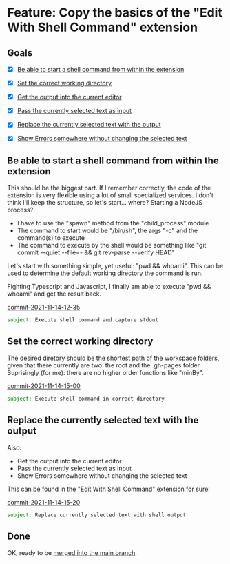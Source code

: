 # Feature: Copy the basics of the "Edit With Shell Command" extension


## Goals

- [x] [Be able to start a shell command from within the extension](#be-able-to-start-a-shell-command-from-within-the-extension)
- [x] [Set the correct working directory](#set-the-correct-working-directory)
- [x] [Get the output into the current editor](#replace-the-currently-selected-text-with-the-output)
- [x] [Pass the currently selected text as input](#replace-the-currently-selected-text-with-the-output)
- [x] [Replace the currently selected text with the output](#replace-the-currently-selected-text-with-the-output)
- [x] [Show Errors somewhere without changing the selected text](#replace-the-currently-selected-text-with-the-output)


## Be able to start a shell command from within the extension

This should be the biggest part.
If I remember correctly, the code of the extension is very flexible using a lot of small specialized services.
I don't think I'll keep the structure, so let's start... where?
Starting a NodeJS process?

- I have to use the "spawn" method from the "child_process" module
- The command to start would be "/bin/sh", the args "-c" and the command(s) to execute
- The command to execute by the shell would be something like "git commit --quiet --file=- && git rev-parse --verify HEAD"

Let's start with something simple, yet useful: "pwd && whoami".
This can be used to determine the default working directory the command is run.

Fighting Typescript and Javascript, I finally am able to execute "pwd && whoami" and get the result back.

<a id="commit-2021-11-14-12-35"></a>

[commit-2021-11-14-12-35](https://github.com/pitnyr/making-of-vscode/commit/04ee906b4e4286883a65222960e949da5e018380)
```email
subject: Execute shell command and capture stdout
```


## Set the correct working directory

The desired diretory should be the shortest path of the workspace folders,
given that there currently are two: the root and the .gh-pages folder.
Suprisingly (for me): there are no higher order functions like "minBy".

<a id="commit-2021-11-14-15-00"></a>

[commit-2021-11-14-15-00](https://github.com/pitnyr/making-of-vscode/commit/689deebf835e43a937e34aac14ecc0d976c33048)
```email
subject: Execute shell command in correct directory
```


## Replace the currently selected text with the output

Also:
- Get the output into the current editor
- Pass the currently selected text as input
- Show Errors somewhere without changing the selected text

This can be found in the "Edit With Shell Command" extension for sure!

<a id="commit-2021-11-14-15-20"></a>

[commit-2021-11-14-15-20](https://github.com/pitnyr/making-of-vscode/commit/f8fa23827d4c43861a225774e6a22d76f1e0704b)
```email
subject: Replace currently selected text with shell output
```


## Done

OK, ready to be [merged into the main branch](main.md#commit-2021-11-14-15-25).